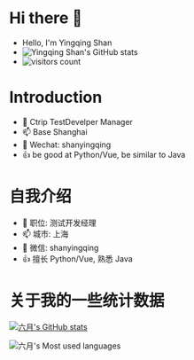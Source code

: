 # Hi there 👋
- Hello, I'm Yingqing Shan
- ![Yingqing Shan's GitHub stats](https://github-readme-stats.vercel.app/api?username=462548187&show_icons=true)
- ![visitors count](https://visitors-by-url-pls-dont-use-this-in-your-repo.vercel.app/`462548187`-github-readme)

# Introduction
- 🔭 Ctrip TestDevelper Manager
- 📫 Base Shanghai
- 💬 Wechat: shanyingqing
- 👍 be good at Python/Vue, be similar to Java


# 自我介绍
- 🔭 职位: 测试开发经理
- 📫 城市: 上海
- 💬 微信: shanyingqing
- 👍 擅长 Python/Vue, 熟悉 Java

# 关于我的一些统计数据
[![六月's GitHub stats](https://github-readme-stats.vercel.app/api?username=462548187&show_icons=true&theme=radical)](https://github.com/anuraghazra/github-readme-stats)

![六月's Most used languages](https://github-readme-stats.vercel.app/api/top-langs/?username=462548187&layout=compact&hide_border=true&langs_count=10)
